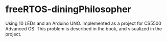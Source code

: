 # freeRTOS-diningPhilosopher
Using 10 LEDs and an Arduino UNO. Implemented as a project for CS5500 Advanced OS. This problem is described in the book, and visualized in the project.
